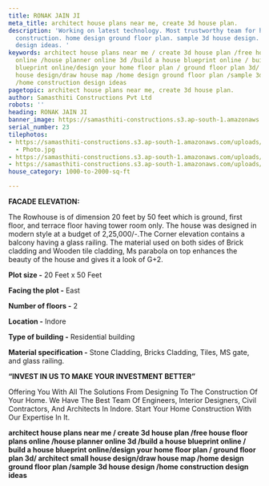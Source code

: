 ```yaml
---
title: RONAK JAIN JI
meta_title: architect house plans near me, create 3d house plan.
description: 'Working on latest technology. Most trustworthy team for house c& building
  construction. home design ground floor plan. sample 3d house design. home construction
  design ideas. '
keywords: architect house plans near me / create 3d house plan /free house floor plans
  online /house planner online 3d /build a house blueprint online / build a house
  blueprint online/design your home floor plan / ground floor plan 3d/ architect small
  house design/draw house map /home design ground floor plan /sample 3d house design
  /home construction design ideas
pagetopic: architect house plans near me, create 3d house plan.
author: Samasthiti Constructions Pvt Ltd
robots: ''
heading: RONAK JAIN JI
banner_image: https://samasthiti-constructions.s3.ap-south-1.amazonaws.com/uploads/NN111.jpg
serial_number: 23
tilephotos:
- https://samasthiti-constructions.s3.ap-south-1.amazonaws.com/uploads/final plan_7
  - Photo.jpg
- https://samasthiti-constructions.s3.ap-south-1.amazonaws.com/uploads/NN111.jpg
- https://samasthiti-constructions.s3.ap-south-1.amazonaws.com/uploads/NN222.jpg
house_category: 1000-to-2000-sq-ft

---
```

**FACADE ELEVATION:**

The Rowhouse is of dimension 20 feet by 50 feet which is ground, first floor, and terrace floor having tower room only. The house was designed in modern style at a budget of 2,25,000/-.The Corner elevation contains a balcony having a glass railing. The material used on both sides of Brick cladding and Wooden tile cladding, Ms parabola on top enhances the beauty of the house and gives it a look of G+2.

**Plot size -** 20 Feet x 50 Feet

**Facing the plot -** East

**Number of floors -** 2

**Location -** Indore

**Type of building -** Residential building

**Material specification -** Stone Cladding, Bricks Cladding, Tiles, MS gate, and glass railing.

**“INVEST IN US TO MAKE YOUR INVESTMENT BETTER”**

Offering You With All The Solutions From Designing To The Construction Of Your Home. We Have The Best Team Of Engineers, Interior Designers, Civil Contractors, And Architects In Indore. Start Your Home Construction With Our Expertise In It.

**architect house plans near me / create 3d house plan /free house floor plans online /house planner online 3d /build a house blueprint online / build a house blueprint online/design your home floor plan / ground floor plan 3d/ architect small house design/draw house map /home design ground floor plan /sample 3d house design /home construction design ideas**
